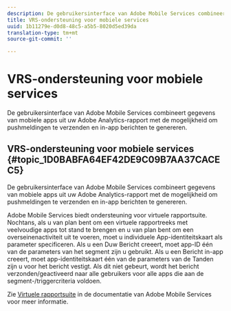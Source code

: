```yaml
---
description: De gebruikersinterface van Adobe Mobile Services combineert gegevens van mobiele apps uit uw Adobe Analytics-rapport met de mogelijkheid om pushmeldingen te verzenden en in-app berichten te genereren.
title: VRS-ondersteuning voor mobiele services
uuid: 1b11279e-d0d8-48c5-a5b5-8020d5ed39da
translation-type: tm+mt
source-git-commit: ''

---
```



# VRS-ondersteuning voor mobiele services

De gebruikersinterface van Adobe Mobile Services combineert gegevens van mobiele apps uit uw Adobe Analytics-rapport met de mogelijkheid om pushmeldingen te verzenden en in-app berichten te genereren.

## VRS-ondersteuning voor mobiele services {#topic_1D0BABFA64EF42DE9C09B7AA37CACEC5}

De gebruikersinterface van Adobe Mobile Services combineert gegevens van mobiele apps uit uw Adobe Analytics-rapport met de mogelijkheid om pushmeldingen te verzenden en in-app berichten te genereren.

Adobe Mobile Services biedt ondersteuning voor virtuele rapportsuite. Nochtans, als u van plan bent om een virtuele rapportreeks met veelvoudige apps tot stand te brengen en u van plan bent om een overseinenactiviteit uit te voeren, moet u individuele App-identiteitskaart als parameter specificeren. Als u een Duw Bericht creeert, moet app-ID één van de parameters van het segment zijn u gebruikt. Als u een Bericht in-app creeert, moet app-identiteitskaart één van de parameters van de Tanden zijn u voor het bericht vestigt. Als dit niet gebeurt, wordt het bericht verzonden/geactiveerd naar alle gebruikers voor alle apps die aan de segment-/triggercriteria voldoen.

Zie [Virtuele rapportsuite](https://docs.adobe.com/content/help/en/mobile-services/using/manage-apps-ug/c-mob-vrs.html) in de documentatie van Adobe Mobile Services voor meer informatie.

